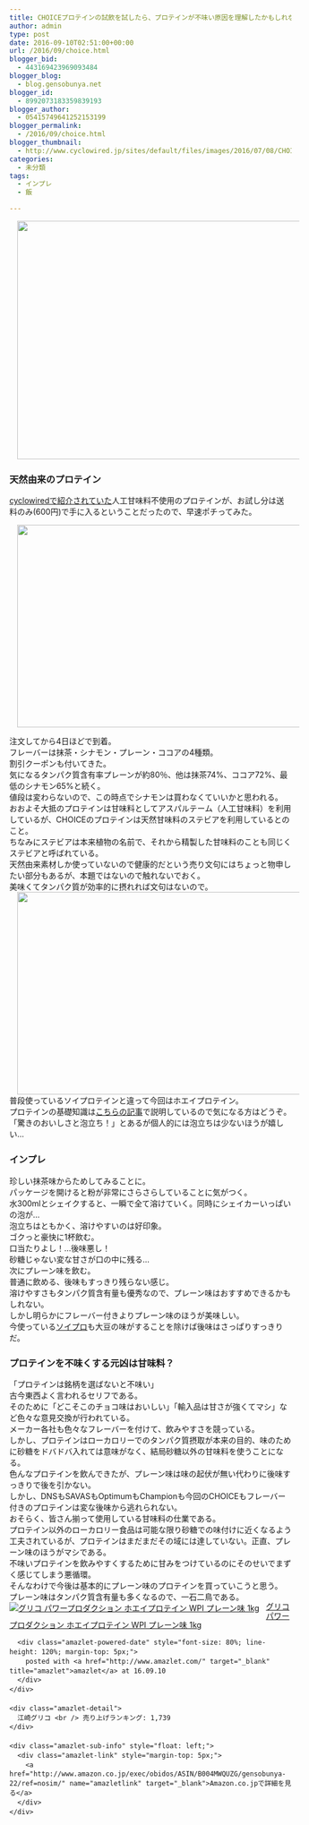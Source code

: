 ```yaml
---
title: CHOICEプロテインの試飲を試したら、プロテインが不味い原因を理解したかもしれない
author: admin
type: post
date: 2016-09-10T02:51:00+00:00
url: /2016/09/choice.html
blogger_bid:
  - 443169423969093484
blogger_blog:
  - blog.gensobunya.net
blogger_id:
  - 8992073183359839193
blogger_author:
  - 05415749641252153199
blogger_permalink:
  - /2016/09/choice.html
blogger_thumbnail:
  - http://www.cyclowired.jp/sites/default/files/images/2016/07/08/CHOICE-GOOOOOLDEN-WHEY007.jpg
categories:
  - 未分類
tags:
  - インプレ
  - 飯

---
```

<div class="separator" style="clear: both; text-align: center;">
  <a href="http://www.cyclowired.jp/sites/default/files/images/2016/07/08/CHOICE-GOOOOOLDEN-WHEY007.jpg" imageanchor="1" style="margin-left: 1em; margin-right: 1em;"><img border="0" src="http://www.cyclowired.jp/sites/default/files/images/2016/07/08/CHOICE-GOOOOOLDEN-WHEY007.jpg" height="426" width="640" /></a>
</div>



### 天然由来のプロテイン

<a href="http://www.cyclowired.jp/lifenews/node/203989" target="_blank">cyclowiredで紹介されていた</a>人工甘味料不使用のプロテインが、お試し分は送料のみ(600円)で手に入るということだったので、早速ポチってみた。

<div>
</div>

<div class="separator" style="clear: both; text-align: center;">
  <a href="https://1.bp.blogspot.com/-CqYYYXImYuM/V9PtHY_yMeI/AAAAAAABPGE/zngaUyWAaVs-rZTF56C7dfOV2eiuUlFDwCLcB/s1600/DSC_0142.jpg" imageanchor="1" style="margin-left: 1em; margin-right: 1em;"><img border="0" height="362" src="https://blog.gensobunya.net/wp-content/uploads/2016/09/DSC_0142.jpg" width="640" /></a>
</div>

<div>
  </p> 
  
  <div>
  </div>
  
  <div>
    注文してから4日ほどで到着。
  </div>
  
  <div>
    フレーバーは抹茶・シナモン・プレーン・ココアの4種類。
  </div>
  
  <div>
    割引クーポンも付いてきた。
  </div>
  
  <div>
  </div>
  
  <div>
    気になるタンパク質含有率プレーンが約80％、他は抹茶74%、ココア72%、最低のシナモン65%と続く。
  </div>
  
  <div>
    値段は変わらないので、この時点でシナモンは買わなくていいかと思われる。
  </div>
  
  <div>
  </div>
</div>

<div>
  おおよそ大抵のプロテインは甘味料としてアスパルテーム（人工甘味料）を利用しているが、CHOICEのプロテインは天然甘味料のステビアを利用しているとのこと。
</div>

<div>
  ちなみにステビアは本来植物の名前で、それから精製した甘味料のことも同じくステビアと呼ばれている。
</div>

<div>
</div>

<div>
  天然由来素材しか使っていないので健康的だという売り文句にはちょっと物申したい部分もあるが、本題ではないので触れないでおく。
</div>

<div>
  美味くてタンパク質が効率的に摂れれば文句はないので。
</div>

<div>
</div>

<div class="separator" style="clear: both; text-align: center;">
  <a href="https://4.bp.blogspot.com/-19JvEOyhQEI/V9Pv223ZI5I/AAAAAAABPGM/U8WgQHWs9Z4oCWCXstVaBjTi2R7B5HLbACLcB/s1600/DSC_0144.jpg" imageanchor="1" style="margin-left: 1em; margin-right: 1em;"><img border="0" height="362" src="https://blog.gensobunya.net/wp-content/uploads/2016/09/DSC_0144.jpg" width="640" /></a>
</div>

<div>
</div>

<div>
  普段使っているソイプロテインと違って今回はホエイプロテイン。
</div>

<div>
  プロテインの基礎知識は<a href="https://blog.gensobunya.net/2016/02/blog-post.html" target="_blank">こちらの記事</a>で説明しているので気になる方はどうぞ。
</div>

<div>
</div>

<div>
  「驚きのおいしさと泡立ち！」とあるが個人的には泡立ちは少ないほうが嬉しい…
</div>

<div>
</div>

### インプレ

<div>
  珍しい抹茶味からためしてみることに。
</div>

<div>
  パッケージを開けると粉が非常にさらさらしていることに気がつく。
</div>

<div>
</div>

<div>
  水300mlとシェイクすると、一瞬で全て溶けていく。同時にシェイカーいっぱいの泡が…
</div>

<div>
  泡立ちはともかく、溶けやすいのは好印象。
</div>

<div>
</div>

<div>
  ゴクっと豪快に1杯飲む。
</div>

<div>
</div>

<div>
</div>

<div>
</div>

<div>
</div>

<div>
</div>

<div>
</div>

<div>
</div>

<div>
</div>

<div>
  口当たりよし！…後味悪し！
</div>

<div>
  砂糖じゃない変な甘さが口の中に残る…
</div>

<div>
</div>

<div>
</div>

<div>
</div>

<div>
</div>

<div>
  次にプレーン味を飲む。
</div>

<div>
</div>

<div>
</div>

<div>
  普通に飲める、後味もすっきり残らない感じ。
</div>

<div>
  溶けやすさもタンパク質含有量も優秀なので、プレーン味はおすすめできるかもしれない。
</div>

<div>
</div>

<div>
  しかし明らかにフレーバー付きよりプレーン味のほうが美味しい。
</div>

<div>
  今使っている<a href="http://amzn.to/2ceAC4l" target="_blank">ソイプロ</a>も大豆の味がすることを除けば後味はさっぱりすっきりだ。
</div>

<div>
</div>

### プロテインを不味くする元凶は甘味料？

<div>
  「プロテインは銘柄を選ばないと不味い」
</div>

<div>
  古今東西よく言われるセリフである。
</div>

<div>
</div>

<div>
  そのために「どこそこのチョコ味はおいしい」「輸入品は甘さが強くてマシ」など色々な意見交換が行われている。
</div>

<div>
</div>

<div>
  メーカー各社も色々なフレーバーを付けて、飲みやすさを競っている。
</div>

<div>
  しかし、プロテインはローカロリーでのタンパク質摂取が本来の目的、味のために砂糖をドバドバ入れては意味がなく、結局砂糖以外の甘味料を使うことになる。
</div>

<div>
</div>

<div>
  色んなプロテインを飲んできたが、プレーン味は味の起伏が無い代わりに後味すっきりで後を引かない。
</div>

<div>
</div>

<div>
  しかし、DNSもSAVASもOptimumもChampionも今回のCHOICEもフレーバー付きのプロテインは変な後味から逃れられない。
</div>

<div>
  おそらく、皆さん揃って使用している甘味料の仕業である。
</div>

<div>
</div>

<div>
  プロテイン以外のローカロリー食品は可能な限り砂糖での味付けに近くなるよう工夫されているが、プロテインはまだまだその域には達していない。正直、プレーン味のほうがマシである。
</div>

<div>
</div>

<div>
  不味いプロテインを飲みやすくするために甘みをつけているのにそのせいでまずく感じてしまう悪循環。
</div>

<div>
</div>

<div>
  そんなわけで今後は基本的にプレーン味のプロテインを買っていこうと思う。
</div>

<div>
  プレーン味はタンパク質含有量も多くなるので、一石二鳥である。
</div>

<div>
</div>

<div>
</div>

<div>
</div>

<div>
</div>

<div>
</div>

<div class="amazlet-box" style="margin-bottom: 0px;">
  <div class="amazlet-image" style="float: left; margin: 0px 12px 1px 0px;">
    <a href="http://www.amazon.co.jp/exec/obidos/ASIN/B004MWQUZG/gensobunya-22/ref=nosim/" name="amazletlink" target="_blank"><img alt="グリコ パワープロダクション ホエイプロテイン WPI プレーン味 1kg" src="https://images-fe.ssl-images-amazon.com/images/I/51qcULvXllL._SL160_.jpg" style="border: none;" /></a>
  </div>
  
  <div class="amazlet-info" style="line-height: 120%; margin-bottom: 10px;">
    <div class="amazlet-name" style="line-height: 120%; margin-bottom: 10px;">
      <a href="http://www.amazon.co.jp/exec/obidos/ASIN/B004MWQUZG/gensobunya-22/ref=nosim/" name="amazletlink" target="_blank">グリコ パワープロダクション ホエイプロテイン WPI プレーン味 1kg</a></p> 
      
      <div class="amazlet-powered-date" style="font-size: 80%; line-height: 120%; margin-top: 5px;">
        posted with <a href="http://www.amazlet.com/" target="_blank" title="amazlet">amazlet</a> at 16.09.10
      </div>
    </div>
    
    <div class="amazlet-detail">
      江崎グリコ <br /> 売り上げランキング: 1,739
    </div>
    
    <div class="amazlet-sub-info" style="float: left;">
      <div class="amazlet-link" style="margin-top: 5px;">
        <a href="http://www.amazon.co.jp/exec/obidos/ASIN/B004MWQUZG/gensobunya-22/ref=nosim/" name="amazletlink" target="_blank">Amazon.co.jpで詳細を見る</a>
      </div>
    </div>
  </div>
  
  <div class="amazlet-footer" style="clear: left;">
  </div>
</div>